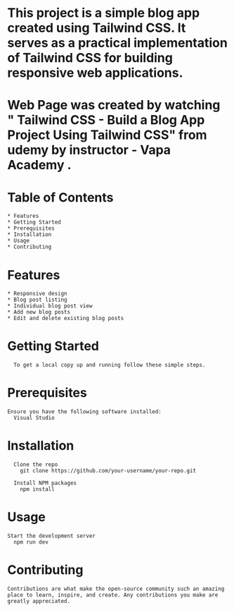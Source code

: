 # This project is a simple blog app created using Tailwind CSS. It serves as a practical implementation of Tailwind CSS for building responsive web applications.
# Web Page was created by watching " Tailwind CSS - Build a Blog App Project Using Tailwind CSS"  from udemy by  instructor - Vapa Academy .

# Table of Contents
    * Features
    * Getting Started
    * Prerequisites
    * Installation
    * Usage
    * Contributing


# Features
    * Responsive design
    * Blog post listing
    * Individual blog post view
    * Add new blog posts
    * Edit and delete existing blog posts

# Getting Started
      To get a local copy up and running follow these simple steps.

# Prerequisites
    Ensure you have the following software installed:
      Visual Studio

# Installation
      Clone the repo
        git clone https://github.com/your-username/your-repo.git
        
      Install NPM packages
        npm install
        
# Usage
    Start the development server
      npm run dev

# Contributing
    Contributions are what make the open-source community such an amazing place to learn, inspire, and create. Any contributions you make are greatly appreciated.


